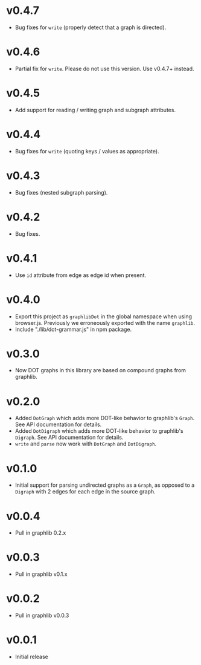 v0.4.7
======

* Bug fixes for `write` (properly detect that a graph is directed).

v0.4.6
======

* Partial fix for `write`. Please do not use this version. Use v0.4.7+ instead.

v0.4.5
======

* Add support for reading / writing graph and subgraph attributes.

v0.4.4
======

* Bug fixes for `write` (quoting keys / values as appropriate).

v0.4.3
======

* Bug fixes (nested subgraph parsing).

v0.4.2
======

* Bug fixes.

v0.4.1
======

* Use `id` attribute from edge as edge id when present.

v0.4.0
======

* Export this project as `graphlibDot` in the global namespace when using
  browser.js. Previously we erroneously exported with the name `graphlib`.
* Include "./lib/dot-grammar.js" in npm package.

v0.3.0
======

* Now DOT graphs in this library are based on compound graphs from graphlib.

v0.2.0
======

* Added `DotGraph` which adds more DOT-like behavior to graphlib's `Graph`. See
  API documentation for details.
* Added `DotDigraph` which adds more DOT-like behavior to graphlib's `Digraph`.
  See API documentation for details.
* `write` and `parse` now work with `DotGraph` and `DotDigraph`.

v0.1.0
======

* Initial support for parsing undirected graphs as a `Graph`, as opposed to a
  `Digraph` with 2 edges for each edge in the source graph.

v0.0.4
======

* Pull in graphlib 0.2.x

v0.0.3
======

* Pull in graphlib v0.1.x

v0.0.2
======

* Pull in graphlib v0.0.3

v0.0.1
======

* Initial release
